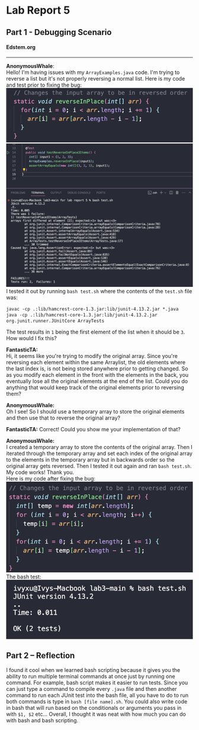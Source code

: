 # Lab Report 5
## Part 1 - Debugging Scenario
#### Edstem.org  
***	 
**AnonymousWhale**:  
Hello! I'm having issues with my `ArrayExamples.java` code. I'm trying to reverse a list but it's not properly reversing a normal list. Here is my code and test prior to fixing the bug:  
![Image](failed_code.png)  
![Image](bash_test_fail.png)  
I tested it out by running `bash test.sh` where the contents of the `test.sh` file was:  
```
javac -cp .:lib/hamcrest-core-1.3.jar:lib/junit-4.13.2.jar *.java
java -cp .:lib/hamcrest-core-1.3.jar:lib/junit-4.13.2.jar org.junit.runner.JUnitCore ArrayTests
```  
The test results in `1` being the first element of the list when it should be `3`. How would I fix this?  
  
**FantasticTA:**  
Hi, it seems like you're trying to modify the original array. Since you're reversing each element within the same Arraylist, the old elements where the last index is, is not being stored anywhere prior to getting changed. So as you modify each element in the front with the elements in the back, you eventually lose all the original elements at the end of the list. Could you do anything that would keep track of the original elements prior to reversing them?  
  
**AnonymousWhale:**  
Oh I see! So I should use a temporary array to store the original elements and then use that to reverse the original array?  
  
**FantasticTA:** Correct! Could you show me your implementation of that?  
  
**AnonymousWhale:**   
I created a temporary array to store the contents of the original array. Then I iterated through the temporary array and set each index of the original array to the elements in the temporary array but in backwards order so the original array gets reversed. Then I tested it out again and ran `bash test.sh`. My code works! Thank you.  
Here is my code after fixing the bug:   
![Image](fixed_code.png)   
The bash test:  
![Image](bash_passed_tests.png)  

## Part 2 – Reflection
I found it cool when we learned bash scripting because it gives you the ability to run multiple terminal commands at once just by running one command. For example, bash script makes it easier to run tests. Since you can just type a command to compile every `.java` file and then another command to run each JUnit test into the bash file, all you have to do to run both commands is type in `bash [file name].sh`. You could also write code in bash that will run based on the conditionals or arguments you pass in with `$1, $2` etc... Overall, I thought it was neat with how much you can do with bash and bash scripting.
